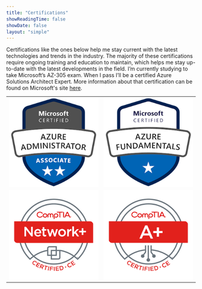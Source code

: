 ```yaml
---
title: "Certifications"
showReadingTime: false
showDate: false
layout: "simple"
---
```

Certifications like the ones below help me stay current with the latest technologies and trends in the industry. The majority of these certifications require ongoing training and education to maintain, which helps me stay up-to-date with the latest developments in the field. I’m currently studying to take Microsoft’s AZ-305 exam. When I pass I’ll be a certified Azure Solutions Architect Expert. More information about that certification can be found on Microsoft's site [here](https://learn.microsoft.com/en-us/certifications/azure-solutions-architect/).


|   |   |
|:-:|:-:|
| [![Azure Administrator Associate](microsoft-certified-azure-administrator-associate.2.png)](https://www.credly.com/badges/fa8574c2-324d-4174-92e3-cc2f77f335e0/public_url) | [![Microsoft Certified Azure Fundaemntals](microsoft-certified-azure-fundamentals-2.png)](https://www.credly.com/badges/ac408201-ada3-440a-a1a7-9837173f2f5b/public_url) |
| [![CompTIA Network+ ce Certification](comptia-network-ce-certification.1.png)](https://www.credly.com/badges/7868a05b-c7f6-4655-bbe8-49b936a584f5/public_url) | [![CompTIA A+ ce Certification](comptia-a-ce-certification.1.png)](https://www.credly.com/badges/a9660152-8563-4124-8418-ac510036e336/public_url) |

